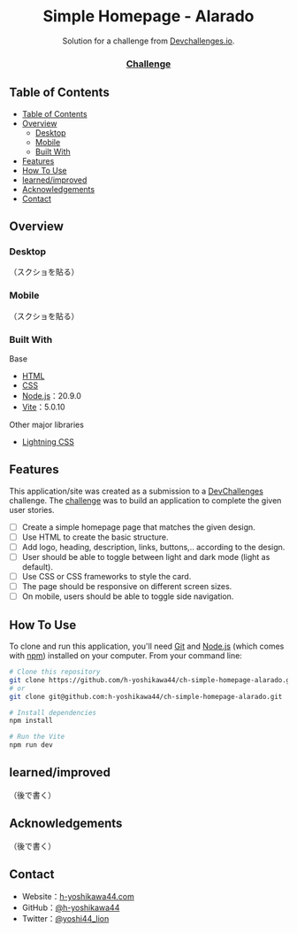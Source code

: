<!-- Please update value in the {}  -->

<h1 align="center">Simple Homepage - Alarado</h1>

<div align="center">
   Solution for a challenge from  <a href="http://devchallenges.io" target="_blank">Devchallenges.io</a>.
</div>

<div align="center">
  <h3>
    <!-- <a href="https://h-yoshikawa44.github.io/ch-simple-homepage-alarado/">
      Demo
    </a>
    <span> | </span> -->
    <!-- <a href="">
      Solution
    </a>
    <span> | </span> -->
    <a href="https://devchallenges.io/challenge/33">
      Challenge
    </a>
  </h3>
</div>

<!-- TABLE OF CONTENTS -->

## Table of Contents

- [Table of Contents](#table-of-contents)
- [Overview](#overview)
  - [Desktop](#desktop)
  - [Mobile](#mobile)
  - [Built With](#built-with)
- [Features](#features)
- [How To Use](#how-to-use)
- [learned/improved](#learnedimproved)
- [Acknowledgements](#acknowledgements)
- [Contact](#contact)

<!-- OVERVIEW -->

## Overview

### Desktop

（スクショを貼る）

### Mobile

（スクショを貼る）

### Built With

<!-- This section should list any major frameworks that you built your project using. Here are a few examples.-->

Base

- [HTML](https://developer.mozilla.org/ja/docs/Web/HTML)
- [CSS](https://developer.mozilla.org/ja/docs/Web/CSS)
- [Node.js](https://nodejs.org/)：20.9.0
- [Vite](https://ja.vitejs.dev/)：5.0.10

Other major libraries

- [Lightning CSS](https://lightningcss.dev/)

## Features

<!-- List the features of your application or follow the template. Don't share the figma file here :) -->

This application/site was created as a submission to a [DevChallenges](https://devchallenges.io/challenges) challenge. The [challenge](https://devchallenges.io/challenge/33) was to build an application to complete the given user stories.

- [ ] Create a simple homepage page that matches the given design.
- [ ] Use HTML to create the basic structure.
- [ ] Add logo, heading, description, links, buttons,.. according to the design.
- [ ] User should be able to toggle between light and dark mode (light as default).
- [ ] Use CSS or CSS frameworks to style the card.
- [ ] The page should be responsive on different screen sizes.
- [ ] On mobile, users should be able to toggle side navigation.

## How To Use

<!-- Example: -->

To clone and run this application, you'll need [Git](https://git-scm.com) and [Node.js](https://nodejs.org/en/download/) (which comes with [npm](https://www.npmjs.com/)) installed on your computer. From your command line:

```bash
# Clone this repository
git clone https://github.com/h-yoshikawa44/ch-simple-homepage-alarado.git
# or
git clone git@github.com:h-yoshikawa44/ch-simple-homepage-alarado.git

# Install dependencies
npm install

# Run the Vite
npm run dev
```

## learned/improved

（後で書く）

## Acknowledgements

<!-- This section should list any articles or add-ons/plugins that helps you to complete the project. This is optional but it will help you in the future. For exmpale -->

（後で書く）

## Contact

- Website：[h-yoshikawa44.com](https://h-yoshikawa44.com)
- GitHub：[@h-yoshikawa44](https://github.com/h-yoshikawa44)
- Twitter：[@yoshi44_lion](https://twitter.com/yoshi44_lion)
